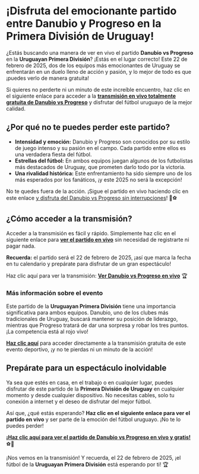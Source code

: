 # ¡Disfruta del emocionante partido entre Danubio y Progreso en la Primera División de Uruguay!

¿Estás buscando una manera de ver en vivo el partido **Danubio vs Progreso** en la **Uruguayan Primera División**? ¡Estás en el lugar correcto! Este 22 de febrero de 2025, dos de los equipos más emocionantes de Uruguay se enfrentarán en un duelo lleno de acción y pasión, y lo mejor de todo es que ¡puedes verlo de manera gratuita!

Si quieres no perderte ni un minuto de este increíble encuentro, haz clic en el siguiente enlace para acceder a la [**transmisión en vivo totalmente gratuita de Danubio vs Progreso**](https://tinyurl.com/livestreamfreeo?st=Danubio+vs+Progreso&si=gh) y disfrutar del fútbol uruguayo de la mejor calidad.

## ¿Por qué no te puedes perder este partido?

- **Intensidad y emoción:** Danubio y Progreso son conocidos por su estilo de juego intenso y su pasión en el campo. Cada partido entre ellos es una verdadera fiesta del fútbol.
- **Estrellas del fútbol:** En ambos equipos juegan algunos de los futbolistas más destacados de Uruguay, que prometen darlo todo por la victoria.
- **Una rivalidad histórica:** Este enfrentamiento ha sido siempre uno de los más esperados por los fanáticos, ¡y este 2025 no será la excepción!

No te quedes fuera de la acción. ¡Sigue el partido en vivo haciendo clic en este enlace [y disfruta del Danubio vs Progreso sin interrupciones](https://tinyurl.com/livestreamfreeo?st=Danubio+vs+Progreso&si=gh)! 📱⚽

## ¿Cómo acceder a la transmisión?

Acceder a la transmisión es fácil y rápido. Simplemente haz clic en el siguiente enlace para [**ver el partido en vivo**](https://tinyurl.com/livestreamfreeo?st=Danubio+vs+Progreso&si=gh) sin necesidad de registrarte ni pagar nada.

**Recuerda:** el partido será el 22 de febrero de 2025, ¡así que marca la fecha en tu calendario y prepárate para disfrutar de un gran espectáculo!

Haz clic aquí para ver la transmisión: [**Ver Danubio vs Progreso en vivo**](https://tinyurl.com/livestreamfreeo?st=Danubio+vs+Progreso&si=gh) 🏆

### Más información sobre el evento

Este partido de la **Uruguayan Primera División** tiene una importancia significativa para ambos equipos. Danubio, uno de los clubes más tradicionales de Uruguay, buscará mantener su posición de liderazgo, mientras que Progreso tratará de dar una sorpresa y robar los tres puntos. ¡La competencia está al rojo vivo!

[**Haz clic aquí**](https://tinyurl.com/livestreamfreeo?st=Danubio+vs+Progreso&si=gh) para acceder directamente a la transmisión gratuita de este evento deportivo, ¡y no te pierdas ni un minuto de la acción!

## Prepárate para un espectáculo inolvidable

Ya sea que estés en casa, en el trabajo o en cualquier lugar, puedes disfrutar de este partido de la **Primera División de Uruguay** en cualquier momento y desde cualquier dispositivo. No necesitas cables, solo tu conexión a internet y el deseo de disfrutar del mejor fútbol.

Así que, ¿qué estás esperando? **Haz clic en el siguiente enlace para ver el partido en vivo** y ser parte de la emoción del fútbol uruguayo. ¡No te lo puedes perder!

[**¡Haz clic aquí para ver el partido de Danubio vs Progreso en vivo y gratis!**](https://tinyurl.com/livestreamfreeo?st=Danubio+vs+Progreso&si=gh) ⚽🎉

¡Nos vemos en la transmisión! Y recuerda, el 22 de febrero de 2025, ¡el fútbol de la **Uruguayan Primera División** está esperando por ti! 🏆
